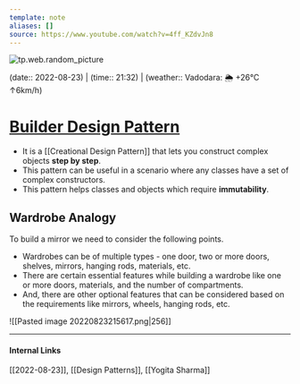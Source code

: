 ```yaml
---
template: note
aliases: []
source: https://www.youtube.com/watch?v=4ff_KZdvJn8
---
```

![tp.web.random_picture](https://images.unsplash.com/photo-1472195870936-d88b0d4c1b41?crop=entropy&cs=tinysrgb&fit=crop&fm=jpg&h=300&ixid=MnwxfDB8MXxyYW5kb218MHx8dHJlZSxsYW5kc2NhcGUsd2F0ZXIsbW91bnRhaW58fHx8fHwxNjYxMjcwNTcw&ixlib=rb-1.2.1&q=80&utm_campaign=api-credit&utm_medium=referral&utm_source=unsplash_source&w=900)

(date:: 2022-08-23) | (time:: 21:32) | (weather:: Vadodara: 🌦   +26°C ↑6km/h)

# [Builder Design Pattern](https://www.youtube.com/watch?v=4ff_KZdvJn8)
- It is a [[Creational Design Pattern]] that lets you construct complex objects **step by step**.
- This pattern can be useful in a scenario where any classes have a set of complex constructors.
- This pattern helps classes and objects which require **immutability**.

## Wardrobe Analogy
To build a mirror we need to consider the following points.
- Wardrobes can be of multiple types - one door, two or more doors, shelves, mirrors, hanging rods, materials, etc.
- There are certain essential features while building a wardrobe like one or more doors, materials, and the number of compartments.
- And, there are other optional features that can be considered based on the requirements like mirrors, wheels, hanging rods, etc.

![[Pasted image 20220823215617.png|256]]


---
#### Internal Links
[[2022-08-23]], [[Design Patterns]], [[Yogita Sharma]]